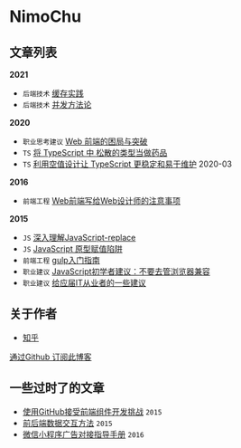 # NimoChu

## 文章列表

**2021**

- `后端技术` [缓存实践](src/cache_practice.md)
- `后端技术` [并发方法论](src/concurrency_methodology.md)

**2020**

- `职业思考建议` [Web 前端的困局与突破 ](src/f2e_up.md)
- `TS` [将 TypeScript 中 松散的类型当做药品](src/ts_go_generics.md)
- `TS` [利用空值设计让 TypeScript 更稳定和易于维护](src/zero_value_typescript.md) 2020-03

**2016**

- `前端工程` [Web前端写给Web设计师的注意事项](src/web_design_notes.md)

**2015**

- `JS` [深入理解JavaScript-replace](src/js_replace.md)
- `JS` [JavaScript 原型赋值陷阱](src/js_prototype_trap.md)
- `前端工程` [gulp入门指南](src/gulp_book.md)
- `职业建议` [JavaScript初学者建议：不要去管浏览器兼容](src/ignore_browser_compatibility.md)
- `职业建议` [给应届IT从业者的一些建议](src/beginner_job_advice.md)

## 关于作者
- [知乎](http://www.zhihu.com/people/nimoc)


[通过Github 订阅此博客](src/watch.md)

## 一些过时了的文章

- [使用GitHub接受前端组件开发挑战](src/learn_js.md) `2015`
- [前后端数据交互方法](src/web_team_interface.md) `2015`
- [微信小程序广告对接指导手册](src/weapp_ad_jump.md) `2016`
